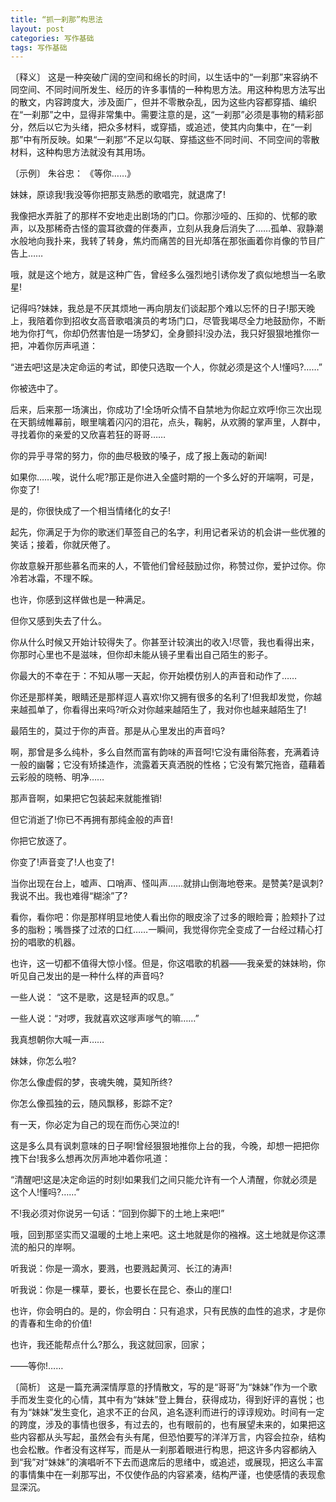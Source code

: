```yaml
---
title: “抓一刹那”构思法
layout: post
categories: 写作基础
tags: 写作基础
---
```


〔释义〕 这是一种突破广阔的空间和绵长的时间，以生话中的“一刹那”来容纳不同空间、不同时间所发生、经历的许多事情的一种构思方法。用这种构思方法写出的散文，内容跨度大，涉及面广，但并不零散杂乱，因为这些内容都穿插、编织在“一刹那”之中，显得非常集中。需要注意的是，这“一刹那”必须是事物的精彩部分，然后以它为头绪，把众多材料，或穿插，或追述，使其内向集中，在“一刹那”中有所反映。如果“一刹那”不足以勾联、穿插这些不同时间、不同空间的零散材料，这种构思方法就没有其用场。

〔示例〕 朱谷忠： 《等你……》

妹妹，原谅我!我没等你把那支熟悉的歌唱完，就退席了!

我像把水弄脏了的那样不安地走出剧场的门口。你那沙哑的、压抑的、忧郁的歌声，以及那稀奇古怪的震耳欲聋的伴奏声，立刻从我身后消失了……孤单、寂静潮水般地向我扑来，我转了转身，焦灼而痛苦的目光却落在那张画着你肖像的节目广告上……

哦，就是这个地方，就是这种广告，曾经多么强烈地引诱你发了疯似地想当一名歌星!

记得吗?妹妹，我总是不厌其烦地一再向朋友们谈起那个难以忘怀的日子!那天晚上，我陪着你到招收女高音歌唱演员的考场门口，尽管我竭尽全力地鼓励你，不断地为你打气，你却仍然害怕是一场梦幻，全身颤抖!没办法，我只好狠狠地推你一把，冲着你厉声吼道：

“进去吧!这是决定命运的考试，即使只选取一个人，你就必须是这个人!懂吗?……”



你被选中了。

后来，后来那一场演出，你成功了!全场听众情不自禁地为你起立欢呼!你三次出现在天鹅绒帷幕前，眼里噙着闪闪的泪花，点头，鞠躬，从欢腾的掌声里，人群中，寻找着你的亲爱的又欣喜若狂的哥哥……



你的异乎寻常的努力，你的曲尽极致的嗓子，成了报上轰动的新闻!



如果你……唉，说什么呢?那正是你进入全盛时期的一个多么好的开端啊，可是，你变了!

是的，你很快成了一个相当情绪化的女子!

起先，你满足于为你的歌迷们草签自己的名字，利用记者采访的机会讲一些优雅的笑话；接着，你就厌倦了。

你故意躲开那些慕名而来的人，不管他们曾经鼓励过你，称赞过你，爱护过你。你冷若冰霜，不理不睬。

也许，你感到这样做也是一种满足。

但你又感到失去了什么。



你从什么时候又开始计较得失了。你甚至计较演出的收入!尽管，我也看得出来，你那时心里也不是滋味，但你却未能从镜子里看出自己陌生的影子。

你最大的不幸在于：不知从哪一天起，你开始模仿别人的声音和动作了……



你还是那样美，眼睛还是那样逗人喜欢!你又拥有很多的名利了!但我却发觉，你越来越孤单了，你看得出来吗?听众对你越来越陌生了，我对你也越来越陌生了!

最陌生的，莫过于你的声音。那是从心里发出的声音吗?

啊，那曾是多么纯朴，多么自然而富有韵味的声音呵!它没有庸俗陈套，充满着诗一般的幽馨；它没有矫揉造作，流露着天真洒脱的性格；它没有繁冗拖沓，蕴藉着云彩般的晓畅、明净……

那声音啊，如果把它包装起来就能推销!

但它消逝了!你已不再拥有那纯金般的声音!

你把它放逐了。



你变了!声音变了!人也变了!

当你出现在台上，嘘声、口哨声、怪叫声……就排山倒海地卷来。是赞美?是讽刺?我说不出。我也难得“糊涂”了?

看你，看你吧：你是那样明显地使人看出你的眼皮涂了过多的眼睑膏；脸颊扑了过多的脂粉；嘴唇搽了过浓的口红……一瞬间，我觉得你完全变成了一台经过精心打扮的唱歌的机器。

也许，这一切都不值得大惊小怪。但是，你这唱歌的机器——我亲爱的妹妹哟，你听见自己发出的是一种什么样的声音吗?

一些人说： “这不是歌，这是轻声的叹息。”

一些人说：“对啰，我就喜欢这嗲声嗲气的嘛……”

我真想朝你大喊一声……



妹妹，你怎么啦?

你怎么像虚假的梦，丧魂失魄，莫知所终?

你怎么像孤独的云，随风飘移，影踪不定?

有一天，你必定为自己的现在而伤心哭泣的!

这是多么具有讽刺意味的日子啊!曾经狠狠地推你上台的我，今晚，却想一把把你拽下台!我多么想再次厉声地冲着你吼道：

“清醒吧!这是决定命运的时刻!如果我们之间只能允许有一个人清醒，你就必须是这个人!懂吗?……”

不!我必须对你说另一句话：“回到你脚下的土地上来吧!”

哦，回到那坚实而又温暖的土地上来吧。这土地就是你的襁褓。这土地就是你这漂流的船只的岸啊。

听我说：你是一滴水，要溅，也要溅起黄河、长江的涛声!

听我说：你是一棵草，要长，也要长在昆仑、泰山的崖口!

也许，你会明白的。是的，你会明白：只有追求，只有民族的血性的追求，才是你的青春和生命的价值!

也许，我还能帮点什么?那么，我这就回家，回家；

——等你!……

〔简析〕 这是一篇充满深情厚意的抒情散文，写的是“哥哥”为“妹妹”作为一个歌手而发生变化的心情，其中有为“妹妹”登上舞台，获得成功，得到好评的喜悦；也有为“妹妹”发生变化，追求不正的台风，追名逐利而进行的谆谆规劝。时间有一定的跨度，涉及的事情也很多，有过去的，也有眼前的，也有展望未来的，如果把这些内容都从头写起，虽然会有头有尾，但恐怕要写的洋洋万言，内容会拉杂，结构也会松散。作者没有这样写，而是从一刹那着眼进行构思，把这许多内容都纳入到“我”对“妹妹”的演唱听不下去而退席后的思绪中，或追述，或展现，把这么丰富的事情集中在一刹那写出，不仅使作品的内容紧凑，结构严谨，也使感情的表现愈显深沉。 